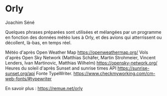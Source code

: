 # Orly

Joachim Séné

Quelques phrases préparées sont utilisées et mélangées par un programme en fonction des données météo lues à Orly, et des avions qui atterrissent ou décollent, là-bas, en temps réel.

Météo d'après Open Weather Map https://openweathermap.org/
Vols d'après Open Sky Network (Matthias Schäfer, Martin Strohmeier, Vincent Lenders, Ivan Martinovic, Matthias Wilhelm) https://opensky-network.org/
Heures du soleil d'après Sunset and sunrise times API https://sunrise-sunset.org/api
Fonte TypeWriter. https://www.checkmyworking.com/cm-web-fonts/#typewriter 

En savoir plus : https://remue.net/orly
